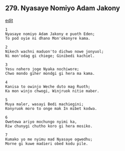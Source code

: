 
## 279.  Nyasaye Nomiyo Adam Jakony
[edit](https://docs.google.com/document/d/1RH5mZhT4IYdQE1A7ihTd7KV4J%2DJ34Y08/edit?mode=html)



    1
    Nyasaye nomiyo Adam Jakony e puoth Eden;
    To pod oyie ni dhano Mon'okonyre kama.

    2
    Nikech wachni maduon'to dichwo nowe jonyuol;
    Ni mon'odag gi chiege; Ginibedi kachiel.

    3
    Yesu nohero joge Nyaka nochiwore;
    Chwo mondo giher mondgi gi hera ma kama.

    4
    Kanisa to owinjo Weche duto mag Ruoth;
    Ka mon winjo chwogi, Winjruok nitie maber.

    5
    Muya maler, wasayi Bedi machiegini;
    Konyruok moro to onge mak In mibet kodwa.

    6
    Owetewa ariyo mochungo nyimi ka,
    Riw chunygi chutho koro gi hera mosiko.

    7
    Kumako yo me nyimu mad Nyasaye ogwedhu;
    Morne gi kuwe madieri obed kodu pile.


